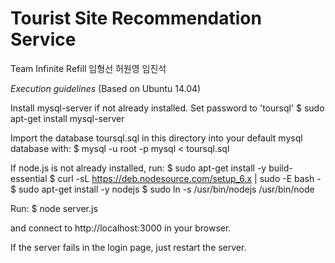 # Tourist Site Recommendation Service
Team Infinite Refill
임형선
허원영
임진석

_Execution guidelines_
(Based on Ubuntu 14.04)

Install mysql-server if not already installed. Set password to 'toursql'
$ sudo apt-get install mysql-server

Import the database toursql.sql in this directory into your default mysql database with:
$ mysql -u root -p mysql < toursql.sql

If node.js is not already installed, run:
$ sudo apt-get install -y build-essential
$ curl -sL https://deb.nodesource.com/setup_6.x | sudo -E bash -
$ sudo apt-get install -y nodejs
$ sudo ln -s /usr/bin/nodejs /usr/bin/node

Run:
$ node server.js 

and connect to http://localhost:3000 in your browser.

If the server fails in the login page, just restart the server.
